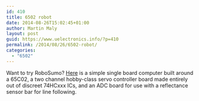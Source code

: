 ```yaml
---
id: 410
title: 6502 robot
date: 2014-08-26T15:02:45+01:00
author: Martin Maly
layout: post
guid: https://www.uelectronics.info/?p=410
permalink: /2014/08/26/6502-robot/
categories:
  - "6502"
---
```

Want to try RoboSumo? [Here](https://hackaday.io/project/2216-6502sbc-Robot) is a simple single board computer built around a 65C02, a two channel hobby-class servo controller board made entirely out of discreet 74HCxxx ICs, and an ADC board for use with a reflectance sensor bar for line following.